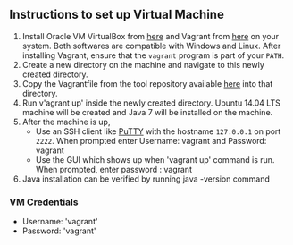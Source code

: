 ## Instructions to set up Virtual Machine  

1. Install Oracle VM VirtualBox from [here](https://www.virtualbox.org/wiki/Downloads) and Vagrant from [here](https://www.vagrantup.com/downloads.html) on your system. Both softwares are compatible with Windows and Linux. After installing Vagrant, ensure that the `vagrant` program is part of your `PATH`.
2. Create a new directory on the machine and navigate to this newly created directory.
3. Copy the Vagrantfile from the tool repository available [here](https://github.com/SoftwareEngineeringToolDemos/ICSE-2012-javamop/blob/master/build-vm/Vagrantfile) into that directory.
4. Run v'agrant up' inside the newly created directory. Ubuntu 14.04 LTS machine will be created and Java 7 will be installed on the machine.
5. After the machine is up, 
   * Use an SSH client like [PuTTY](http://www.chiark.greenend.org.uk/~sgtatham/putty/download.html) with the hostname `127.0.0.1` on port `2222`. When prompted enter Username: vagrant and Password: vagrant
   * Use the GUI which shows up when 'vagrant up' command is run. When prompted, enter password : vagrant
6. Java installation can be verified by running java -version command
  

### VM Credentials
* Username: 'vagrant'
* Password: 'vagrant'  
